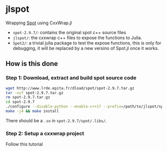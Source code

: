 # jlspot 

Wrapping [Spot]() using CxxWrap.jl 

- `spot-2.9.7/`: contains the original spot c++ source files 
- `jlspot/`: the cxxwrap c++ files to expose the functions to Julia. 
- `Spot2/`: a trivial julia package to test the expose functions, this is only for debugging, it will be replaced by a new versino of Spot.jl once it works.

## How is this done

### Step 1: Download, extract and build spot source code

```bash 
wget http://www.lrde.epita.fr/dload/spot/spot-2.9.7.tar.gz
tar -xzf spot-2.9.7.tar.gz
rm spot-2.9.7.tar.gz
cd spot-2.9.7
./configure --disable-python --enable-c++17 --prefix=/path/to/jlspot/spot-build
make -j4 && make install
```

There should be a `.so` in `spot-2.9.7/spot/.libs/`.

### Step 2: Setup a cxxwrap project 

Follow this tutorial
